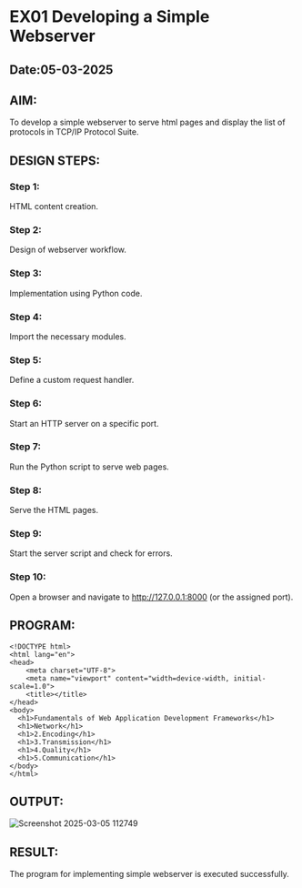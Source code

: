 # EX01 Developing a Simple Webserver
## Date:05-03-2025

## AIM:
To develop a simple webserver to serve html pages and display the list of protocols in TCP/IP Protocol Suite.

## DESIGN STEPS:
### Step 1: 
HTML content creation.

### Step 2:
Design of webserver workflow.

### Step 3:
Implementation using Python code.

### Step 4:
Import the necessary modules.

### Step 5:
Define a custom request handler.

### Step 6:
Start an HTTP server on a specific port.

### Step 7:
Run the Python script to serve web pages.

### Step 8:
Serve the HTML pages.

### Step 9:
Start the server script and check for errors.

### Step 10:
Open a browser and navigate to http://127.0.0.1:8000 (or the assigned port).

## PROGRAM:
```
<!DOCTYPE html>
<html lang="en">
<head>
    <meta charset="UTF-8">
    <meta name="viewport" content="width=device-width, initial-scale=1.0">
    <title></title>
</head>
<body>
  <h1>Fundamentals of Web Application Development Frameworks</h1>
  <h1>Network</h1>
  <h1>2.Encoding</h1>
  <h1>3.Transmission</h1>
  <h1>4.Quality</h1>
  <h1>5.Communication</h1>
</body>
</html>
```
## OUTPUT:
![Screenshot 2025-03-05 112749](https://github.com/user-attachments/assets/4b973f1d-0747-4b41-896d-3145f64498b7)


## RESULT:
The program for implementing simple webserver is executed successfully.
